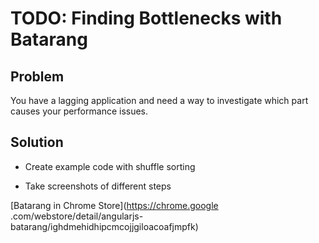 # TODO: Finding Bottlenecks with Batarang

## Problem

You have a lagging application and need a way to investigate which part causes your performance issues.

## Solution


- Create example code with shuffle sorting

- Take screenshots of different steps


[Batarang in Chrome Store](https://chrome.google
.com/webstore/detail/angularjs-batarang/ighdmehidhipcmcojjgiloacoafjmpfk)